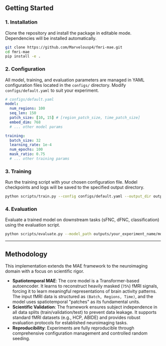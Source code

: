 ## Getting Started

### 1\. Installation

Clone the repository and install the package in editable mode. Dependencies will be installed automatically.

```bash
git clone https://github.com/Marvelousp4/fmri-mae.git
cd fmri-mae
pip install -e .
```

### 2\. Configuration

All model, training, and evaluation parameters are managed in YAML configuration files located in the `configs/` directory. Modify `configs/default.yaml` to suit your experiment.

```yaml
# configs/default.yaml
model:
  num_regions: 100
  seq_len: 150
  patch_size: [10, 15] # [region_patch_size, time_patch_size]
  embed_dim: 768
  # ... other model params

training:
  batch_size: 32
  learning_rate: 1e-4
  num_epochs: 100
  mask_ratio: 0.75
  # ... other training params
```

### 3\. Training

Run the training script with your chosen configuration file. Model checkpoints and logs will be saved to the specified output directory.

```bash
python scripts/train.py --config configs/default.yaml --output_dir outputs/your_experiment_name
```

### 4\. Evaluation

Evaluate a trained model on downstream tasks (sFNC, dFNC, classification) using the evaluation script.

```bash
python scripts/evaluate.py --model_path outputs/your_experiment_name/models/best_model.pt --config configs/default.yaml
```

-----

## Methodology

This implementation extends the MAE framework to the neuroimaging domain with a focus on scientific rigor.

  * **Spatiotemporal MAE**: The core model is a Transformer-based autoencoder. It learns to reconstruct heavily masked (`75%`) fMRI signals, forcing it to learn meaningful representations of brain activity patterns. The input fMRI data is structured as `(Batch, Regions, Time)`, and the model uses spatiotemporal "patches" as its fundamental units.
  * **Scientific Validation**: The framework ensures subject independence in all data splits (train/validation/test) to prevent data leakage. It supports standard fMRI datasets (e.g., HCP, ABIDE) and provides robust evaluation protocols for established neuroimaging tasks.
  * **Reproducibility**: Experiments are fully reproducible through comprehensive configuration management and controlled random seeding.

